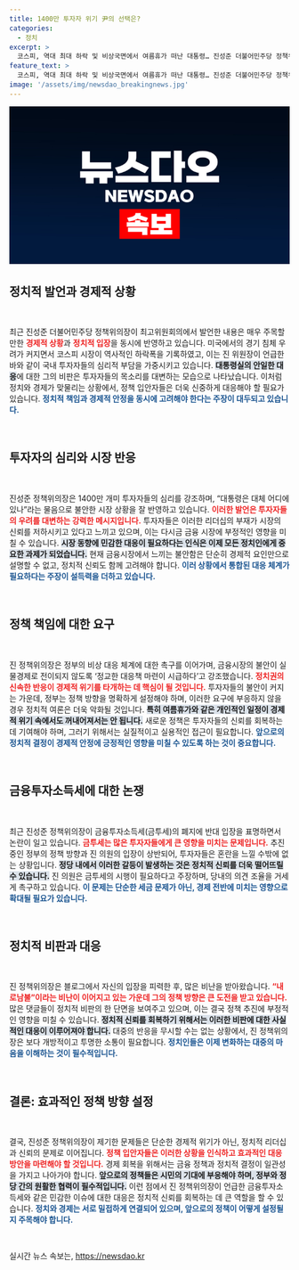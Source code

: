 ```yaml
---
title: 1400만 투자자 위기 尹의 선택은?
categories:
  - 정치
excerpt: >
  코스피, 역대 최대 하락 및 비상국면에서 여름휴가 떠난 대통령… 진성준 더불어민주당 정책위의장이 정부의 안일한 대응을 쏘아붙이며 투자자들의 분노를 샀다! 경고의 목소리와 여론의 반발이 거세지는 가운데, 이 상황의 향방은? 클릭하세요!
feature_text: >
  코스피, 역대 최대 하락 및 비상국면에서 여름휴가 떠난 대통령… 진성준 더불어민주당 정책위의장이 정부의 안일한 대응을 쏘아붙이며 투자자들의 분노를 샀다! 경고의 목소리와 여론의 반발이 거세지는 가운데, 이 상황의 향방은? 클릭하세요!
image: '/assets/img/newsdao_breakingnews.jpg'
---
```


<p><img src="/assets/img/newsdao_breakingnews.jpg" alt="implanttips 속보" /></p>

<h2 data-ke-size="size26">정치적 발언과 경제적 상황</h2>

<p data-ke-size="size16">&nbsp;</p>

<p>최근 진성준 더불어민주당 정책위의장이 최고위원회의에서 발언한 내용은 매우 주목할 만한 <b><span style="color: #ee2323;">경제적 상황</span></b>과 <b><span style="color: #ee2323;">정치적 입장</span></b>을 동시에 반영하고 있습니다. 미국에서의 경기 침체 우려가 커지면서 코스피 시장이 역사적인 하락폭을 기록하였고, 이는 진 위원장이 언급한 바와 같이 국내 투자자들의 심리적 부담을 가중시키고 있습니다. <b><span style="background-color: #21538527;">대통령실의 안일한 대응</span></b>에 대한 그의 비판은 투자자들의 목소리를 대변하는 모습으로 나타났습니다. 이처럼 정치와 경제가 맞물리는 상황에서, 정책 입안자들은 더욱 신중하게 대응해야 할 필요가 있습니다. <b><span style="color: #1a5490;">정치적 책임과 경제적 안정을 동시에 고려해야 한다는 주장이 대두되고 있습니다.</span></b> </p>

<p data-ke-size="size16">&nbsp;</p>

<h2 data-ke-size="size26">투자자의 심리와 시장 반응</h2>

<p data-ke-size="size16">&nbsp;</p>

<p>진성준 정책위의장은 1400만 개미 투자자들의 심리를 강조하며, “대통령은 대체 어디에 있나”라는 물음으로 불안한 시장 상황을 잘 반영하고 있습니다. <b><span style="color: #ee2323;">이러한 발언은 투자자들의 우려를 대변하는 강력한 메시지입니다.</span></b> 투자자들은 이러한 리더십의 부재가 시장의 신뢰를 저하시키고 있다고 느끼고 있으며, 이는 다시금 금융 시장에 부정적인 영향을 미칠 수 있습니다. <b><span style="background-color: #21538527;">시장 동향에 민감한 대응이 필요하다는 인식은 이제 모든 정치인에게 중요한 과제가 되었습니다.</span></b> 현재 금융시장에서 느끼는 불안함은 단순히 경제적 요인만으로 설명할 수 없고, 정치적 신뢰도 함께 고려해야 합니다. <b><span style="color: #1a5490;">이러 상황에서 통합된 대응 체계가 필요하다는 주장이 설득력을 더하고 있습니다.</span></b></p>

<p data-ke-size="size16">&nbsp;</p>

<h2 data-ke-size="size26">정책 책임에 대한 요구</h2>

<p data-ke-size="size16">&nbsp;</p>

<p>진 정책위의장은 정부의 비상 대응 체계에 대한 촉구를 이어가며, 금융시장의 불안이 실물경제로 전이되지 않도록 ‘정교한 대응책 마련이 시급하다’고 강조했습니다. <b><span style="color: #ee2323;">정치권의 신속한 반응이 경제적 위기를 타개하는 데 핵심이 될 것입니다.</span></b> 투자자들의 불안이 커지는 가운데, 정부는 정책 방향을 명확하게 설정해야 하며, 이러한 요구에 부응하지 않을 경우 정치적 여론은 더욱 악화될 것입니다. <b><span style="background-color: #21538527;">특히 여름휴가와 같은 개인적인 일정이 경제적 위기 속에서도 꺼내어져서는 안 됩니다.</span></b> 새로운 정책은 투자자들의 신뢰를 회복하는 데 기여해야 하며, 그러기 위해서는 실질적이고 실용적인 접근이 필요합니다. <b><span style="color: #1a5490;">앞으로의 정치적 결정이 경제적 안정에 긍정적인 영향을 미칠 수 있도록 하는 것이 중요합니다.</span></b></p>

<p data-ke-size="size16">&nbsp;</p>

<h2 data-ke-size="size26">금융투자소득세에 대한 논쟁</h2>

<p data-ke-size="size16">&nbsp;</p>

<p>최근 진성준 정책위의장이 금융투자소득세(금투세)의 폐지에 반대 입장을 표명하면서 논란이 일고 있습니다. <b><span style="color: #ee2323;">금투세는 많은 투자자들에게 큰 영향을 미치는 문제입니다.</span></b> 추진 중인 정부의 정책 방향과 진 의원의 입장이 상반되어, 투자자들은 혼란을 느낄 수밖에 없는 상황입니다. <b><span style="background-color: #21538527;">정당 내에서 이러한 갈등이 발생하는 것은 정치적 신뢰를 더욱 떨어뜨릴 수 있습니다.</span></b> 진 의원은 금투세의 시행이 필요하다고 주장하며, 당내의 의견 조율을 거세게 촉구하고 있습니다. <b><span style="color: #1a5490;">이 문제는 단순한 세금 문제가 아닌, 경제 전반에 미치는 영향으로 확대될 필요가 있습니다.</span></b> </p>

<p data-ke-size="size16">&nbsp;</p>

<h2 data-ke-size="size26">정치적 비판과 대응</h2>

<p data-ke-size="size16">&nbsp;</p>

<p>진 정책위의장은 블로그에서 자신의 입장을 피력한 후, 많은 비난을 받아왔습니다. <b><span style="color: #ee2323;">“내로남불”이라는 비난이 이어지고 있는 가운데 그의 정책 방향은 큰 도전을 받고 있습니다.</span></b> 많은 댓글들이 정치적 비판의 한 단면을 보여주고 있으며, 이는 결국 정책 추진에 부정적인 영향을 미칠 수 있습니다. <b><span style="background-color: #21538527;">정치적 신뢰를 회복하기 위해서는 이러한 비판에 대한 사실적인 대응이 이루어져야 합니다.</span></b> 대중의 반응을 무시할 수는 없는 상황에서, 진 정책위의장은 보다 개방적이고 투명한 소통이 필요합니다. <b><span style="color: #1a5490;">정치인들은 이제 변화하는 대중의 마음을 이해하는 것이 필수적입니다.</span></b> </p>

<p data-ke-size="size16">&nbsp;</p>

<h2 data-ke-size="size26">결론: 효과적인 정책 방향 설정</h2>

<p data-ke-size="size16">&nbsp;</p>

<p>결국, 진성준 정책위의장이 제기한 문제들은 단순한 경제적 위기가 아닌, 정치적 리더십과 신뢰의 문제로 이어집니다. <b><span style="color: #ee2323;">정책 입안자들은 이러한 상황을 인식하고 효과적인 대응 방안을 마련해야 할 것입니다.</span></b> 경제 회복을 위해서는 금융 정책과 정치적 결정이 일관성을 가지고 나아가야 합니다. <b><span style="background-color: #21538527;">앞으로의 정책들은 시민의 기대에 부응해야 하며, 정부와 정당 간의 원활한 협력이 필수적입니다.</span></b> 이런 점에서 진 정책위의장이 언급한 금융투자소득세와 같은 민감한 이슈에 대한 대응은 정치적 신뢰를 회복하는 데 큰 역할을 할 수 있습니다. <b><span style="color: #1a5490;">정치와 경제는 서로 밀접하게 연결되어 있으며, 앞으로의 정책이 어떻게 설정될지 주목해야 합니다.</span></b></p>

<p data-ke-size="size16">&nbsp;</p>
실시간 뉴스 속보는, <a href="https://newsdao.kr" rel="dofollow">https://newsdao.kr</a>


